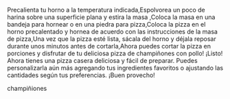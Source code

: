 Precalienta tu horno a la temperatura indicada,Espolvorea un poco de harina sobre una superficie plana y estira la masa ,Coloca la masa en una bandeja para hornear o en una piedra para pizza,Coloca la pizza en el horno precalentado y hornea de acuerdo con las instrucciones de la masa de pizza,Una vez que la pizza esté lista, sácala del horno y déjala reposar durante unos minutos antes de cortarla,Ahora puedes cortar la pizza en porciones y disfrutar de tu deliciosa pizza de champiñones con pollo!
¡Listo! Ahora tienes una pizza casera deliciosa y fácil de preparar. Puedes personalizarla aún más agregando tus ingredientes favoritos o ajustando las cantidades según tus preferencias. ¡Buen provecho!

champiñiones
